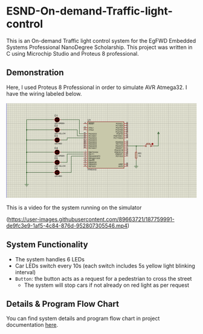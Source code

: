 # ESND-On-demand-Traffic-light-control
This is an On-demand Traffic light control system for the EgFWD Embedded Systems Professional NanoDegree Scholarship. This project was written in C using Microchip Studio and Proteus 8 professional.

## Demonstration

Here, I used Proteus 8 Professional in order to simulate AVR Atmega32. I have the wiring labeled below. <br></br>
![image](https://github.com/John-Salama/ESND---On-demand-Traffic-light-control/blob/022e93f1468796875167da28661c73580ea3be16/proutes.png)

This is a video for the system running on the simulator

(https://user-images.githubusercontent.com/89663721/187759991-de9fc3e9-1af5-4c84-876d-952807305546.mp4)

## System Functionality
- The system handles 6 LEDs
- Car LEDs switch every 10s (each switch includes 5s yellow light blinking interval)
- `Button`: the button acts as a request for a pedestrian to cross the street
  * The system will stop cars if not already on red light as per request

## Details & Program Flow Chart
You can find system details and program flow chart in project documentation [here](https://github.com/John-Salama/ESND---On-demand-Traffic-light-control/blob/022e93f1468796875167da28661c73580ea3be16/Project%20Documentation.pdf).
